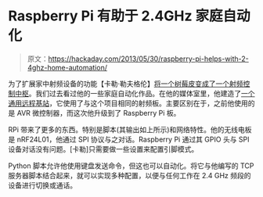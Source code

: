 # Raspberry Pi 有助于 2.4GHz 家庭自动化

> 原文：<https://hackaday.com/2013/05/30/raspberry-pi-helps-with-2-4ghz-home-automation/>

为了扩展家中射频设备的功能【卡勒·勒夫格伦】[将一个树莓皮变成了一个射频控制中枢](http://gizmosnack.blogspot.se/2013/05/raspberry-pi-nrf24l01-and-tcp.html)。我们过去看过他的一些家庭自动化作品。在他的媒体室里，他建造了[一个通用远程基站](http://hackaday.com/2013/03/21/remote-control-command-center-includes-rf-and-ir-functions/)，它使用了与这个项目相同的射频板。主要区别在于，之前他使用的是 AVR 微控制器，而这次他升级到了 Raspberry Pi 板。

RPi 带来了更多的东西。特别是脚本(其输出如上所示)和网络特性。他的无线电板是 nRF24L01，他通过 SPI 协议与之对话。Raspberry Pi 通过其 GPIO 头与 SPI 设备对话没有问题。[卡勒]只需要做一些设置来配置引脚模式。

Python 脚本允许他使用键盘发送命令，但这也可以自动化。将它与他编写的 TCP 服务器脚本结合起来，就可以实现多种配置，以便与任何工作在 2.4 GHz 频段的设备进行切换或通话。